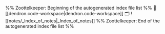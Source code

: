 %% Zoottelkeeper: Beginning of the autogenerated index file list  %%
📄 [[dendron.code-workspace|dendron.code-workspace]]
🗂️ ![[notes/_Index_of_notes|_Index_of_notes]]
%% Zoottelkeeper: End of the autogenerated index file list  %%
